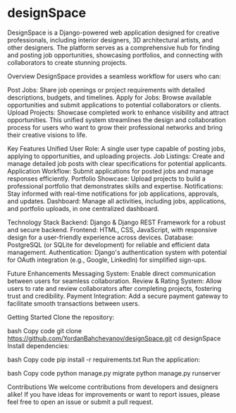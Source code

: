 # designSpace
DesignSpace is a Django-powered web application designed for creative professionals, including interior designers, 3D architectural artists, and other designers. The platform serves as a comprehensive hub for finding and posting job opportunities, showcasing portfolios, and connecting with collaborators to create stunning projects.

Overview
DesignSpace provides a seamless workflow for users who can:

Post Jobs: Share job openings or project requirements with detailed descriptions, budgets, and timelines.
Apply for Jobs: Browse available opportunities and submit applications to potential collaborators or clients.
Upload Projects: Showcase completed work to enhance visibility and attract opportunities.
This unified system streamlines the design and collaboration process for users who want to grow their professional networks and bring their creative visions to life.

Key Features
Unified User Role: A single user type capable of posting jobs, applying to opportunities, and uploading projects.
Job Listings: Create and manage detailed job posts with clear specifications for potential applicants.
Application Workflow: Submit applications for posted jobs and manage responses efficiently.
Portfolio Showcase: Upload projects to build a professional portfolio that demonstrates skills and expertise.
Notifications: Stay informed with real-time notifications for job applications, approvals, and updates.
Dashboard: Manage all activities, including jobs, applications, and portfolio uploads, in one centralized dashboard.

Technology Stack
Backend: Django & Django REST Framework for a robust and secure backend.
Frontend: HTML, CSS, JavaScript, with responsive design for a user-friendly experience across devices.
Database: PostgreSQL (or SQLite for development) for reliable and efficient data management.
Authentication: Django's authentication system with potential for OAuth integration (e.g., Google, LinkedIn) for simplified sign-ups.

Future Enhancements
Messaging System: Enable direct communication between users for seamless collaboration.
Review & Rating System: Allow users to rate and review collaborators after completing projects, fostering trust and credibility.
Payment Integration: Add a secure payment gateway to facilitate smooth transactions between users.

Getting Started
Clone the repository:

bash
Copy code
git clone https://github.com/YordanBahchevanov/designSpace.git
cd designSpace
Install dependencies:

bash
Copy code
pip install -r requirements.txt
Run the application:

bash
Copy code
python manage.py migrate
python manage.py runserver

Contributions
We welcome contributions from developers and designers alike! If you have ideas for improvements or want to report issues, please feel free to open an issue or submit a pull request.
